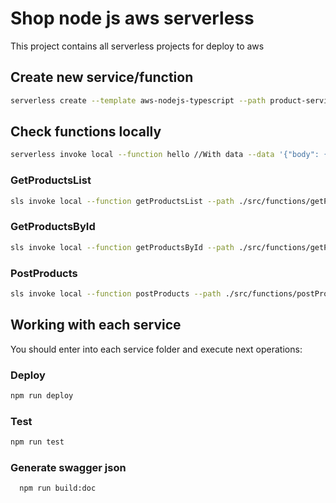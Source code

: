 # Shop node js aws serverless

This project contains all serverless projects for deploy to aws

## Create new service/function

```bash
serverless create --template aws-nodejs-typescript --path product-service
```

## Check functions locally

```bash
serverless invoke local --function hello //With data --data '{"body": {"name":"John"}}' //With custom events parameters --path ./src/functions/getProductsById/mock.json
```

### GetProductsList

```bash
sls invoke local --function getProductsList --path ./src/functions/getProductsList/mock.json
```

### GetProductsById

```bash
sls invoke local --function getProductsById --path ./src/functions/getProductsById/mock.json
```

### PostProducts

```bash
sls invoke local --function postProducts --path ./src/functions/postProducts/mock.json
```

## Working with each service

You should enter into each service folder and execute next operations:

### Deploy

```bash
npm run deploy
```

### Test

```bash
npm run test
```

### Generate swagger json

```bash
  npm run build:doc
```
